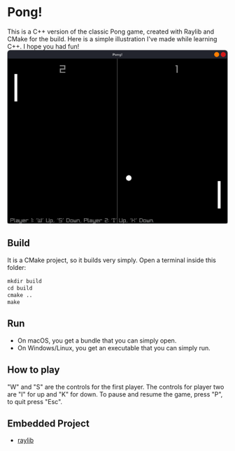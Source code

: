 # Pong!
This is a C++ version of the classic Pong game, created with Raylib and CMake for the build. Here is a simple illustration I've made while learning C++. I hope you had fun!
![screenshot](assets/img/screenshot.png)

## Build
It is a CMake project, so it builds very simply. Open a terminal inside this folder:
```shell
mkdir build
cd build
cmake ..
make
```

## Run
* On macOS, you get a bundle that you can simply open.
* On Windows/Linux, you get an executable that you can simply run.

## How to play
"W" and "S" are the controls for the first player. The controls for player two are "I" for up and "K" for down. To pause and resume the game, press "P", to quit press "Esc".

## Embedded Project
* [raylib](https://github.com/raysan5/raylib)